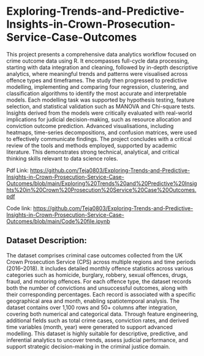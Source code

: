 # Exploring-Trends-and-Predictive-Insights-in-Crown-Prosecution-Service-Case-Outcomes
This project presents a comprehensive data analytics workflow focused on crime outcome data using R. It encompasses full-cycle data processing, starting with data integration and cleaning, followed by in-depth descriptive analytics, where meaningful trends and patterns were visualised across offence types and timeframes. The study then progressed to predictive modelling, implementing and comparing four regression, clustering, and classification algorithms to identify the most accurate and interpretable models. Each modelling task was supported by hypothesis testing, feature selection, and statistical validation such as MANOVA and Chi-square tests. Insights derived from the models were critically evaluated with real-world implications for judicial decision-making, such as resource allocation and conviction outcome prediction. Advanced visualisations, including heatmaps, time-series decompositions, and confusion matrices, were used to effectively communicate findings. The project concludes with a critical review of the tools and methods employed, supported by academic literature. This demonstrates strong technical, analytical, and critical thinking skills relevant to data science roles.

Pdf Link: https://github.com/Teja0803/Exploring-Trends-and-Predictive-Insights-in-Crown-Prosecution-Service-Case-Outcomes/blob/main/Exploring%20Trends%20and%20Predictive%20Insights%20in%20Crown%20Prosecution%20Service%20Case%20Outcomes.pdf 

Code link: https://github.com/Teja0803/Exploring-Trends-and-Predictive-Insights-in-Crown-Prosecution-Service-Case-Outcomes/blob/main/Code%20file.ipynb

## Dataset Description:
The dataset comprises criminal case outcomes collected from the UK Crown Prosecution Service (CPS) across multiple regions and time periods (2016–2018). It includes detailed monthly offence statistics across various categories such as homicide, burglary, robbery, sexual offences, drugs, fraud, and motoring offences. For each offence type, the dataset records both the number of convictions and unsuccessful outcomes, along with their corresponding percentages.
Each record is associated with a specific geographical area and month, enabling spatiotemporal analysis. The dataset contains over 1,100 rows and 50+ columns after integration, covering both numerical and categorical data. Through feature engineering, additional fields such as total crime cases, conviction rates, and derived time variables (month, year) were generated to support advanced modelling.
This dataset is highly suitable for descriptive, predictive, and inferential analytics to uncover trends, assess judicial performance, and support strategic decision-making in the criminal justice domain.
